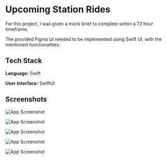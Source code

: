 # Upcoming Station Rides

For this project, I was given a mock brief to complete within a 72 hour timeframe. 

The provided Figma UI needed to be implemented using Swift UI, with the mentioned functionalities.

## Tech Stack

**Language:** Swift

**User Interface:** SwiftUI

## Screenshots
![App Screenshot](http://imageshack.com/a/img922/3553/lg0VUH.png)

![App Screenshot](http://imageshack.com/a/img924/9638/nSRqRv.png)

![App Screenshot](http://imageshack.com/a/img922/1955/Jlm1ti.png)

![App Screenshot](http://imageshack.com/a/img922/9018/mWrQrp.png)

![App Screenshot](http://imageshack.com/a/img923/5739/wwRBPv.png)
